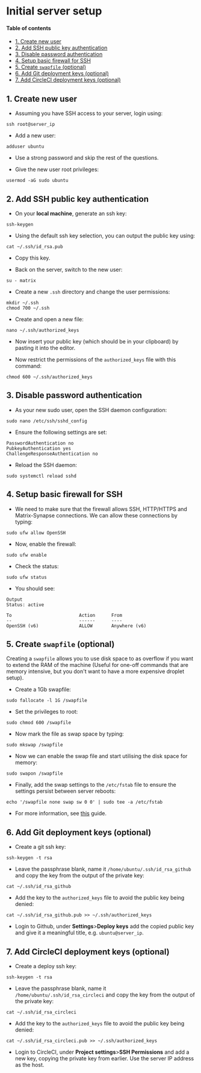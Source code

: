 # Initial server setup

#### Table of contents

* [1. Create new user](#1-create-new-user)
* [2. Add SSH public key authentication](#2-add-ssh-public-key-authentication)
* [3. Disable password authentication](#3-disable-password-authentication)
* [4. Setup basic firewall for SSH](#4-setup-basic-firewall-for-ssh)
* [5. Create `swapfile` (optional)](#5-create-swapfile-optional)
* [6. Add Git deployment keys (optional)](#6-add-git-deployment-keys-optional)
* [7. Add CircleCI deployment keys (optional)](#7-add-circleci-deployment-keys-optional)

## 1. Create new user

* Assuming you have SSH access to your server, login using:
```shell script
ssh root@server_ip
```

* Add a new user:
```shell script
adduser ubuntu
```

* Use a strong password and skip the rest of the questions.

* Give the new user root privileges:
```shell script
usermod -aG sudo ubuntu
```

## 2. Add SSH public key authentication 

* On your **local machine**, generate an ssh key:
```shell script
ssh-keygen
```

* Using the default ssh key selection, you can output the public key using:
```shell script
cat ~/.ssh/id_rsa.pub
```

* Copy this key.

* Back on the server, switch to the new user:
```shell script
su - matrix
```

* Create a new `.ssh` directory and change the user permissions:
```shell script
mkdir ~/.ssh
chmod 700 ~/.ssh
```

* Create and open a new file:
```shell script
nano ~/.ssh/authorized_keys
```

* Now insert your public key (which should be in your clipboard) by pasting it into the editor.

* Now restrict the permissions of the `authorized_keys` file with this command:
```shell script
chmod 600 ~/.ssh/authorized_keys
```

## 3. Disable password authentication

* As your new sudo user, open the SSH daemon configuration:
```shell script
sudo nano /etc/ssh/sshd_config
```

* Ensure the following settings are set:
```shell script
PasswordAuthentication no
PubkeyAuthentication yes
ChallengeResponseAuthentication no
```

* Reload the SSH daemon:
```shell script
sudo systemctl reload sshd
```

## 4. Setup basic firewall for SSH

* We need to make sure that the firewall allows SSH, HTTP/HTTPS and Matrix-Synapse connections. We can allow these connections by typing:
```shell script
sudo ufw allow OpenSSH
```

* Now, enable the firewall:
```shell script
sudo ufw enable
```

* Check the status:
```shell script
sudo ufw status
```

* You should see:
```shell script
Output
Status: active

To                         Action      From
--                         ------      ----                 
OpenSSH (v6)               ALLOW       Anywhere (v6)
```

## 5. Create `swapfile` (optional)

Creating a `swapfile` allows you to use disk space to as overflow if you want to extend the RAM of the machine (Useful for one-off commands that are memory intensive, but you don't want to have a more expensive droplet setup).

* Create a 1Gb swapfile:
```shell script
sudo fallocate -l 1G /swapfile
```

* Set the privileges to root:
```shell script
sudo chmod 600 /swapfile
```

* Now mark the file as swap space by typing:
```shell script
sudo mkswap /swapfile
```

* Now we can enable the swap file and start utilising the disk space for memory:
```shell script
sudo swapon /swapfile
```

* Finally, add the swap settings to the `/etc/fstab` file to ensure the settings persist between server reboots:
```shell script
echo '/swapfile none swap sw 0 0' | sudo tee -a /etc/fstab
```

* For more information, see [this](https://www.digitalocean.com/community/tutorials/how-to-add-swap-space-on-ubuntu-16-04) guide.

## 6. Add Git deployment keys (optional)

* Create a git ssh key:
```shell script
ssh-keygen -t rsa
```

* Leave the passphrase blank, name it `/home/ubuntu/.ssh/id_rsa_github` and copy the key from the output of the private key:
```shell script
cat ~/.ssh/id_rsa_github
```

* Add the key to the `authorized_keys` file to avoid the public key being denied:
```shell script
cat ~/.ssh/id_rsa_github.pub >> ~/.ssh/authorized_keys
```

* Login to Github, under **Settings**>**Deploy keys** add the copied public key and give it a meaningful title, e.g. `ubuntu@server_ip`.

## 7. Add CircleCI deployment keys (optional)

* Create a deploy ssh key:
```shell script
ssh-keygen -t rsa
```

* Leave the passphrase blank, name it `/home/ubuntu/.ssh/id_rsa_circleci` and copy the key from the output of the private key:
```shell script
cat ~/.ssh/id_rsa_circleci
```

* Add the key to the `authorized_keys` file to avoid the public key being denied:
```shell script
cat ~/.ssh/id_rsa_circleci.pub >> ~/.ssh/authorized_keys
```

* Login to CircleCI, under **Project settings**>**SSH Permissions** and add a new key, copying the private key from earlier. Use the server IP address as the host.
